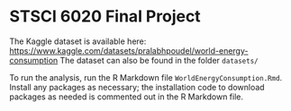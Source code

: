 # STSCI 6020 Final Project
The Kaggle dataset is available here: https://www.kaggle.com/datasets/pralabhpoudel/world-energy-consumption
The dataset can also be found in the folder `datasets/`

To run the analysis, run the R Markdown file `WorldEnergyConsumption.Rmd`. Install any packages as necessary; the installation code to download packages as needed is commented out in the R Markdown file. 
